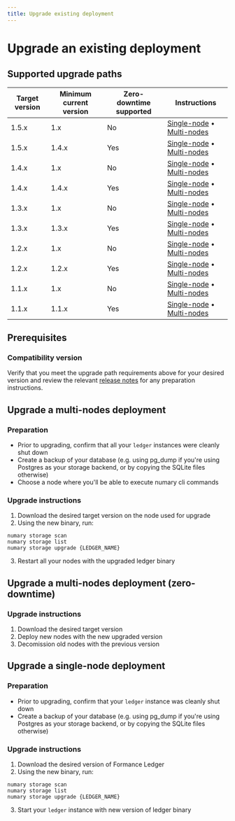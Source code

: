 ```yaml
---
title: Upgrade existing deployment
---
```


# Upgrade an existing deployment

## Supported upgrade paths

| Target version | Minimum current version | Zero-downtime supported | Instructions                                                                                                          |
|----------------|-------------------------|-------------------------|-----------------------------------------------------------------------------------------------------------------------|
| 1.5.x          | 1.x                     | No                      | [Single-node](#upgrade-a-single-node-deployment)  •  [Multi-nodes](#upgrade-a-multi-nodes-deployment)                 |
| 1.5.x          | 1.4.x                   | Yes                     | [Single-node](#upgrade-a-single-node-deployment)   •   [Multi-nodes](#upgrade-a-multi-nodes-deployment-zero-downtime) |
| 1.4.x          | 1.x                     | No                      | [Single-node](#upgrade-a-single-node-deployment) • [Multi-nodes](#upgrade-a-multi-nodes-deployment)                   |
| 1.4.x          | 1.4.x                   | Yes                     | [Single-node](#upgrade-a-single-node-deployment)  •  [Multi-nodes](#upgrade-a-multi-nodes-deployment-zero-downtime)   |
| 1.3.x          | 1.x                     | No                      | [Single-node](#upgrade-a-single-node-deployment)  •  [Multi-nodes](#upgrade-a-multi-nodes-deployment)                 |
| 1.3.x          | 1.3.x                   | Yes                     | [Single-node](#upgrade-a-single-node-deployment)  •  [Multi-nodes](#upgrade-a-multi-nodes-deployment-zero-downtime)   |
| 1.2.x          | 1.x                     | No                      | [Single-node](#upgrade-a-single-node-deployment)  •  [Multi-nodes](#upgrade-a-multi-nodes-deployment)                 |
| 1.2.x          | 1.2.x                   | Yes                     | [Single-node](#upgrade-a-single-node-deployment)  •  [Multi-nodes](#upgrade-a-multi-nodes-deployment-zero-downtime)   |
| 1.1.x          | 1.x                     | No                      | [Single-node](#upgrade-a-single-node-deployment)  •  [Multi-nodes](#upgrade-a-multi-nodes-deployment)                 |
| 1.1.x          | 1.1.x                   | Yes                     | [Single-node](#upgrade-a-single-node-deployment)  •  [Multi-nodes](#upgrade-a-multi-nodes-deployment-zero-downtime)   |

## Prerequisites

### Compatibility version
Verify that you meet the upgrade path requirements above for your desired version and review the relevant [release notes](https://github.com/numary/ledger/releases) for any preparation instructions.

## Upgrade a multi-nodes deployment

### Preparation

* Prior to upgrading, confirm that all your `ledger` instances were cleanly shut down
* Create a backup of your database (e.g. using pg_dump if you're using Postgres as your storage backend, or by copying the SQLite files otherwise)
* Choose a node where you'll be able to execute numary cli commands

### Upgrade instructions

1. Download the desired target version on the node used for upgrade
2. Using the new binary, run:
```
numary storage scan
numary storage list
numary storage upgrade {LEDGER_NAME}
```
3. Restart all your nodes with the upgraded ledger binary

## Upgrade a multi-nodes deployment (zero-downtime)

### Upgrade instructions

1. Download the desired target version
2. Deploy new nodes with the new upgraded version
3. Decomission old nodes with the previous version

## Upgrade a single-node deployment

### Preparation

* Prior to upgrading, confirm that your `ledger` instance was cleanly shut down
* Create a backup of your database (e.g. using pg_dump if you're using Postgres as your storage backend, or by copying the SQLite files otherwise)

### Upgrade instructions

1. Download the desired version of Formance Ledger
2. Using the new binary, run:
```
numary storage scan
numary storage list
numary storage upgrade {LEDGER_NAME}
```
3. Start your `ledger` instance with new version of ledger binary
